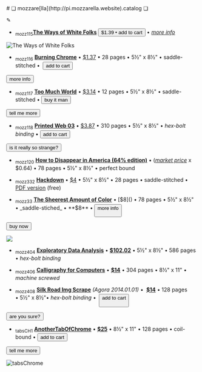 <html>
<head>
<script src="https://ajax.googleapis.com/ajax/libs/jquery/2.2.2/jquery.min.js"></script>
<script src="https://cdn.snipcart.com/scripts/2.0/snipcart.js" data-api-key="YOUR_API_KEY" id="snipcart"></script>
<link href="https://cdn.snipcart.com/themes/2.0/base/snipcart.min.css" rel="stylesheet" type="text/css" />
</head>

<body>
# ❏ mozzare[lla](http://pi.mozzarella.website).catalog ❏ 
						 
✎

- <sub>mozz115</sub>[**The Ways of White Folks**](http://cat.mozzarella.website/mozz115) 
<button
    class="snipcart-add-item"
    data-item-id="2"
    data-item-name="The Ways of White Folks"
    data-item-price="1.39"
    data-item-weight="20"
    data-item-url="/"
    data-item-description="Langston Hughes">
        $1.39 • add to cart
</button> • [_more info_](http://cat.mozzarella.website/mozz115)


![The Ways of White Folks](http://pi.mozzarella.website/shop/mozz115-01.png)

- <sub>mozz116</sub> [**Burning Chrome**](http://cat.mozzarella.website/mozz116) • [$1.37]() • 28 pages • 5½" x 8½" • saddle-stitched • 
<button
    class="snipcart-add-item"
    data-item-id="2"
    data-item-name="Burning Chrome"
    data-item-price="1.37"
    data-item-weight="20"
    data-item-url="/"
    data-item-description="William Gibson">
        add to cart
</button>
<button
    class="snipcart-add-item"
    data-item-id="2"
    data-item-name="Burning Chrome"
    data-item-price="1.37"
    data-item-weight="20"
    data-item-url="/"
    data-item-description="William Gibson">
        more info
</button> 

- <sub>mozz117</sub> [**Too Much World**](http://cat.mozzarella.website/mozz117) • [$3.14]()  • 12 pages • 5½" x 8½" • saddle-stitched •
<button
    class="snipcart-add-item"
    data-item-id="2"
    data-item-name="Too Much World"
    data-item-price="3.14"
    data-item-weight="20"
    data-item-url="/"
    data-item-description="Hito Steyerl">
        buy it man
</button>
<button
    class="snipcart-add-item"
    data-item-id="2"
    data-item-name="Too Much World"
    data-item-price="3.14"
    data-item-weight="20"
    data-item-url="/"
    data-item-description="Hito Steyerl">
        tell me more
</button>

- <sub>mozz118</sub> [**Printed Web 03**]() • [$3.87]() •  310 pages • 5½" x 8½" • _hex-bolt binding_ •
<button
    class="snipcart-add-item"
    data-item-id="2"
    data-item-name="Printed Web 03"
    data-item-price="3.14"
    data-item-weight="20"
    data-item-url="/"
    data-item-description="Paul Soullelis">
        add to cart
</button>
<button
    class="snipcart-add-item"
    data-item-id="2"
    data-item-name="Printed Web 03"
    data-item-price="3.14"
    data-item-weight="20"
    data-item-url="/"
    data-item-description="Paul Soullelis">
        is it really so strange?
</button>


- <sub>mozz120</sub> [**How to Disappear in America (64% edition)**]() • ([_market price_](https://www.amazon.com/gp/product/0981546811/ref=pd_sbs_14_1?ie=UTF8&pd_rd_i=0981546811&pd_rd_r=7AFZ50C9WZN3HJSAF0RZ&pd_rd_w=PBkKJ&pd_rd_wg=eA5ZY&psc=1&refRID=7AFZ50C9WZN3HJSAF0RZ) x $0.64) • 78 pages • 5½" x 8½" • perfect bound

- <sub>mozz332</sub> [**Hackdown**](http://cat.mozzarella.website/mozz332) • [$4](http://pi.mozzarella.website/mozz333-01.png) • 5½" x 8½" • 28 pages • saddle-stitched • [PDF version](http://pi.mozzarella.website/HACKDOWN.BIBLIO.ADDENDUM) (free)

- <sub>mozz33</sub> [**The Sheerest Amount of Color**](http://cat.mozzarella.website/mozz333) • [$8]() • 78 pages • 5½" x 8½" • _saddle-stiched_ • **$8** •
<button
    class="snipcart-add-item"
    data-item-id="2"
    data-item-name="Sheerest Amount of Color"
    data-item-price="8.00"
    data-item-weight="20"
    data-item-url="http://cat.mozzarella.website/mozz333"
    data-item-description="PT Cruiser">
        more info
</button>
<button
    class="snipcart-add-item"
    data-item-id="2"
    data-item-name="Sheerest Amount of Color"
    data-item-price="8.00"
    data-item-weight="20"
    data-item-url="http://cat.mozzarella.website/mozz333"
    data-item-description="PT Cruiser">
        buy now
</button>

![](http://pi.mozzarella.website/shop/mozz333-01g-600.png)

- <sub>mozz404</sub> [**Exploratory Data Analysis**](http://cat.mozzarella.website/mEDA-01) •  [**$102.02**]() • 5½" x 8½" • 586 pages • _hex-bolt binding_

- <sub>mozz406</sub> [**Calligraphy for Computers**](http://cat.mozzarella.website/mEDA-02) •  [**$14**]() • 304 pages • 8½" x 11" • _machine screwed_

- <sub>mozz408</sub> [**Silk Road Img Scrape**](http://cat.mozzarella.website/mozz408) _(Agora 2014.01.01)_ •  [**$14**]() • 128 pages • 5½" x 8½"• _hex-bolt binding_ • 
<button
    class="snipcart-add-item"
    data-item-id="2"
    data-item-name="SilkRoadImgScrape"
    data-item-price="8.00"
    data-item-weight="20"
    data-item-url="http://cat.mozzarella.website/mozz408"
    data-item-description="mozz">
        add to cart
</button>
<button
    class="snipcart-add-item"
    data-item-id="2"
    data-item-name="SilkRoadImgScrape"
    data-item-price="8.00"
    data-item-weight="20"
    data-item-url="http://cat.mozzarella.website/mozz408"
    data-item-description="mozz">
        are you sure?
</button>

- <sub>tabsCH1</sub> [**AnotherTabOfChrome**](http://dat.mozzarella.website/AnotherTabOfChrome) • [**$25**]() • 8½" x 11" • 128 pages • coil-bound •
<button
    class="snipcart-add-item"
    data-item-id="2"
    data-item-name="anotherTabOfChrome"
    data-item-price="8.00"
    data-item-weight="20"
    data-item-url="http://cat.mozzarella.website/tabsCH1"
    data-item-description="mozz">
        add to cart
</button>
<button
    class="snipcart-add-item"
    data-item-id="2"
    data-item-name="anotherTabOfChrome"
    data-item-price="8.00"
    data-item-weight="20"
    data-item-url="http://cat.mozzarella.website/tabsCH1"
    data-item-description="mozz">
        tell me more
</button>

![tabsChrome](http://pi.mozzarella.website/shop/tabsCH1-02-front.gif)

</body>
</html>

